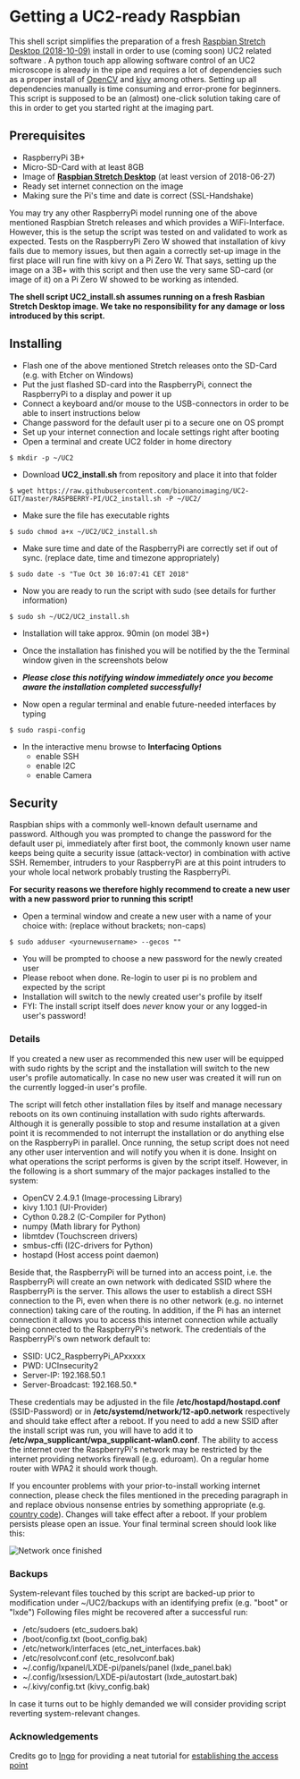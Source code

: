 # Getting a UC2-ready Raspbian

This shell script simplifies the preparation of a fresh [Raspbian Stretch Desktop (2018-10-09)](https://www.raspberrypi.org/downloads/raspbian/) 
install in order to use (coming soon) UC2 related software . A python touch app allowing software control of an UC2 microscope is already in the pipe 
and requires a lot of dependencies such as a proper install of [OpenCV](https://opencv.org) and [kivy](https://kivy.org/#home) among others. 
Setting up all dependencies manually is time consuming and error-prone for beginners. This script is supposed to be an (almost) one-click solution 
taking care of this in order to get you started right at the imaging part.

## Prerequisites

* RaspberryPi 3B+
* Micro-SD-Card with at least 8GB
* Image of [**Raspbian Stretch Desktop**](https://www.raspberrypi.org/downloads/raspbian/) (at least version of 2018-06-27)
* Ready set internet connection on the image
* Making sure the Pi's time and date is correct (SSL-Handshake)

You may try any other RaspberryPi model running one of the above mentioned Raspbian Stretch releases and which provides a WiFi-Interface. 
However, this is the setup the script was tested on and validated to work as expected. Tests on the RaspberryPi Zero W showed that installation 
of kivy fails due to memory issues, but then again a correctly set-up image in the first place will run fine with kivy on a Pi Zero W.
That says, setting up the image on a 3B+ with this script and then use the very same SD-card (or image of it) on a Pi Zero W showed to be working as intended.

**The shell script UC2_install.sh assumes running on a fresh Rasbian Stretch Desktop image. We take no responsibility for any damage or loss introduced by this script.**


## Installing

* Flash one of the above mentioned Stretch releases onto the SD-Card (e.g. with Etcher on Windows)
* Put the just flashed SD-card into the RaspberryPi, connect the RaspberryPi to a display and power it up
* Connect a keyboard and/or mouse to the USB-connectors in order to be able to insert instructions below
* Change password for the default user pi to a secure one on OS prompt
* Set up your internet connection and locale settings right after booting
* Open a terminal and create UC2 folder in home directory
```
$ mkdir -p ~/UC2
```
* Download **UC2_install.sh** from repository and place it into that folder
```
$ wget https://raw.githubusercontent.com/bionanoimaging/UC2-GIT/master/RASPBERRY-PI/UC2_install.sh -P ~/UC2/
```
* Make sure the file has executable rights
```
$ sudo chmod a+x ~/UC2/UC2_install.sh
```
* Make sure time and date of the RaspberryPi are correctly set if out of sync. (replace date, time and timezone appropriately)
```
$ sudo date -s "Tue Oct 30 16:07:41 CET 2018"
```
* Now you are ready to run the script with sudo (see details for further information) 
```
$ sudo sh ~/UC2/UC2_install.sh
```
* Installation will take approx. 90min (on model 3B+)
* Once the installation has finished you will be notified by the the Terminal window given in the screenshots below
* ***Please close this notifying window immediately once you become aware the installation completed successfully!***

* Now open a regular terminal and enable future-needed interfaces by typing
```
$ sudo raspi-config
```
* In the interactive menu browse to **Interfacing Options**
	* enable SSH
	* enable I2C
	* enable Camera

## Security

Raspbian ships with a commonly well-known default username and password. Although you was prompted to change the password for the default user pi,
immediately after first boot, the commonly known user name keeps being quite a security issue (attack-vector) in combination with active SSH. Remember,
intruders to your RaspberryPi are at this point intruders to your whole local network probably trusting the RaspberryPi. 

**For security reasons we therefore highly recommend to create a new user with a new password prior to running this script!** 

* Open a terminal window and create a new user with a name of your choice with: (replace without brackets; non-caps)
```
$ sudo adduser <yournewusername> --gecos ""
```
* You will be prompted to choose a new password for the newly created user
* Please reboot when done. Re-login to user pi is no problem and expected by the script
* Installation will switch to the newly created user's profile by itself
* FYI: The install script itself does *never* know your or any logged-in user's password!

### Details
If you created a new user as recommended this new user will be equipped with sudo rights by the script and the installation will switch 
to the new user's profile automatically. In case no new user was created it will run on the currently logged-in user's profile. 

The script will fetch other installation files by itself and manage necessary reboots on its own continuing installation with sudo rights 
afterwards. Although it is generally possible to stop and resume installation at a given point it is recommended to not interrupt the 
installation or do anything else on the RaspberryPi in parallel. Once running, the setup script does not need any other user intervention 
and will notify you when it is done. Insight on what operations the script performs is given by the script itself. However, in the following 
is a short summary of the major packages installed to the system:

* OpenCV 2.4.9.1 (Image-processing Library)
* kivy 1.10.1 (UI-Provider)
* Cython 0.28.2 (C-Compiler for Python)
* numpy (Math library for Python)
* libmtdev (Touchscreen drivers)
* smbus-cffi (I2C-drivers for Python)
* hostapd (Host access point daemon)

Beside that, the RaspberryPi will be turned into an access point, i.e. the RaspberryPi will create an own network with dedicated SSID where the
RaspberryPi is the server. This allows the user to establish a direct SSH connection to the Pi, even when there is no other network 
(e.g. no internet connection) taking care of the routing. In addition, if the Pi has an internet connection it allows you to access 
this internet connection while actually being connected to the RaspberryPi's network. The credentials of the RaspberryPi's own network default to:

* SSID: UC2_RaspberryPi_APxxxxx
* PWD: UCInsecurity2
* Server-IP: 192.168.50.1
* Server-Broadcast: 192.168.50.*

These credentials may be adjusted in the file **/etc/hostapd/hostapd.conf** (SSID-Password) or in **/etc/systemd/network/12-ap0.network** respectively 
and should take effect after a reboot. If you need to add a new SSID after the install script was run, you will have to add it to 
**/etc/wpa_supplicant/wpa_supplicant-wlan0.conf**. The ability to access the internet over the RaspberryPi's network may be restricted 
by the internet providing networks firewall (e.g. eduroam). On a regular home router with WPA2 it should work though.

If you encounter problems with your prior-to-install working internet connection, please check the files mentioned in the preceding paragraph in 
and replace obvious nonsense entries by something appropriate (e.g. [country code](https://en.wikipedia.org/wiki/ISO_3166-1_alpha-2)). 
Changes will take effect after a reboot. If your problem persists please open an issue. Your final terminal screen should look like this:

![Network once finished](https://raw.githubusercontent.com/bionanoimaging/UC2-GIT/master/RASPBERRY-PI/images/finish_network.png)

### Backups

System-relevant files touched by this script are backed-up prior to modification under ~/UC2/backups with an identifying prefix (e.g. "boot" or "lxde")
Following files might be recovered after a successful run:

* /etc/sudoers (etc_sudoers.bak)
* /boot/config.txt (boot_config.bak)
* /etc/network/interfaces (etc_net_interfaces.bak)
* /etc/resolvconf.conf (etc_resolvconf.bak)
* ~/.config/lxpanel/LXDE-pi/panels/panel (lxde_panel.bak)
* ~/.config/lxsession/LXDE-pi/autostart (lxde_autostart.bak)
* ~/.kivy/config.txt (kivy_config.bak)

In case it turns out to be highly demanded we will consider providing script reverting system-relevant changes.

### Acknowledgements

Credits go to [Ingo](https://raspberrypi.stackexchange.com/users/79866/ingo) for providing a neat tutorial for [establishing the access point](https://raspberrypi.stackexchange.com/questions/89803/access-point-as-wifi-repeater-optional-with-bridge)
